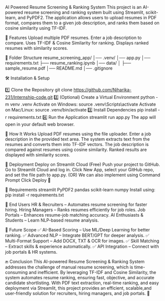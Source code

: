 AI Powered Resume Screening & Ranking System
This project is an AI-powered resume screening and ranking system built using Streamlit, scikit-learn, and PyPDF2.
The application allows users to upload resumes in PDF format, compares them to a given job description,
and ranks them based on cosine similarity using TF-IDF.

🚀 Features
Upload multiple PDF resumes.
Enter a job description to compare.
Uses TF-IDF & Cosine Similarity for ranking.
Displays ranked resumes with similarity scores.

📂 Folder Structure
resume_screening_app/ │── .venv/
│── app.py
│── requirements.txt
├── resume_ranking.ipynb
│── data/
│ ├── sample_resume.pdf │── README.md
│── .gitignore

🛠️ Installation & Setup

1️⃣ Clone the Repository
git clone https://github.com/Niharika-231/Internship-code.git
2️⃣ (Optional) Create a Virtual Environment
python -m venv .venv
Activate on Windows: source .venv\Scripts\activate
Activate on Mac/Linux: source .venv/bin/activate
3️⃣ Install Dependencies
pip install -r requirements.txt
4️⃣ Run the Application
streamlit run app.py
The app will open in your default web browser.

📌 How It Works
Upload PDF resumes using the file uploader.
Enter a job description in the provided text area.
The system extracts text from the resumes and converts them into TF-IDF vectors.
The job description is compared against resumes using cosine similarity.
Ranked results are displayed with similarity scores.

📡 Deployment
Deploy on Streamlit Cloud (Free)
Push your project to GitHub.
Go to Streamlit Cloud and log in.
Click New App, select your GitHub repo, and set the file path to app.py.
(OR)
We can also implement using Command Prompt
Click Deploy 🚀

🔧 Requirements
streamlit PyPDF2 pandas scikit-learn numpy
Install using:
pip install -r requirements.txt

🎯 End Users
HR & Recruiters – Automates resume screening for faster hiring.
Hiring Managers – Ranks resumes efficiently for job roles.
Job Portals – Enhances resume-job matching accuracy.
AI Enthusiasts & Students – Learn NLP-based resume analysis.

🔮 Future Scope
✅ AI-Based Scoring – Use ML/Deep Learning for better ranking.
✅ Advanced NLP – Integrate BERT/GPT for deeper analysis.
✅ Multi-Format Support – Add DOCX, TXT & OCR for images.
✅ Skill Matching – Extract skills & experience automatically.
✅ API Integration – Connect with job portals & HR systems.

🔚 Conclusion
This AI-powered Resume Screening & Ranking System addresses the challenge of manual resume screening,
which is time-consuming and inefficient.
By leveraging TF-IDF and Cosine Similarity, the system automates resume ranking, ensuring fast, objective, 
and accurate candidate shortlisting.
With PDF text extraction, real-time ranking, and easy deployment via Streamlit, this project provides an efficient,
scalable,and user-friendly solution for recruiters, hiring managers, and job portals. 🚀

